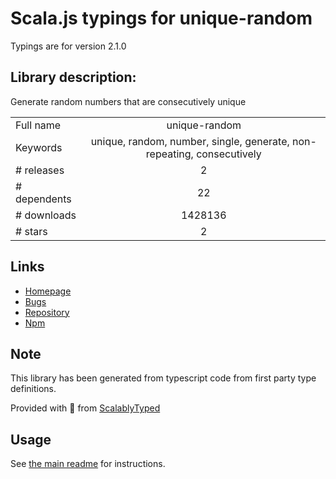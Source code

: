 
# Scala.js typings for unique-random

Typings are for version 2.1.0

## Library description:
Generate random numbers that are consecutively unique

|                    |                 |
| ------------------ | :-------------: |
| Full name          | unique-random |
| Keywords           | unique, random, number, single, generate, non-repeating, consecutively |
| # releases         | 2 |
| # dependents       | 22 |
| # downloads        | 1428136 |
| # stars            | 2 |

## Links
- [Homepage](https://github.com/sindresorhus/unique-random#readme)
- [Bugs](https://github.com/sindresorhus/unique-random/issues)
- [Repository](https://github.com/sindresorhus/unique-random)
- [Npm](https://www.npmjs.com/package/unique-random)
    


## Note
This library has been generated from typescript code from first party type definitions.

Provided with :purple_heart: from [ScalablyTyped](https://github.com/oyvindberg/ScalablyTyped)

## Usage
See [the main readme](../../readme.md) for instructions.


